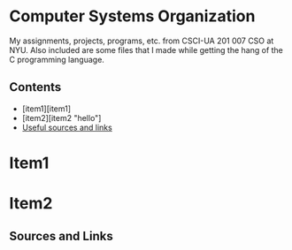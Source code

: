 # Computer Systems Organization
My assignments, projects, programs, etc. from CSCI-UA 201 007 CSO at NYU. Also included are some files that I made while getting the hang of the C programming language.

## Contents
* [item1][item1]
* [item2][item2 "hello"]
* [Useful sources and links](#sources)

# Item1



# Item2



## Sources and Links <a name="sources"></a>
